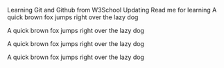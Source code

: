 Learning Git and Github from W3School
Updating Read me for learning
A quick brown fox jumps right over the lazy dog

A quick brown fox jumps right over the lazy dog

A quick brown fox jumps right over the lazy dog

A quick brown fox jumps right over the lazy dog
